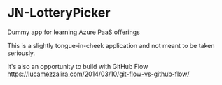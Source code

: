 # JN-LotteryPicker
Dummy app for learning Azure PaaS offerings

This is a slightly tongue-in-cheek application and not meant to be taken seriously. 

It's also an opportunity to build with GitHub Flow
https://lucamezzalira.com/2014/03/10/git-flow-vs-github-flow/

